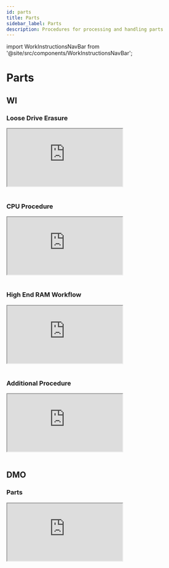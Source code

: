 ```yaml
---
id: parts
title: Parts
sidebar_label: Parts
description: Procedures for processing and handling parts
---
```

import WorkInstructionsNavBar from '@site/src/components/WorkInstructionsNavBar';

<WorkInstructionsNavBar />

# Parts

## WI

### Loose Drive Erasure
<iframe 
  src="https://docs.google.com/document/d/1zkyYae-pu-9GcP_DrmVOd2AACaCGOsPXSW9MH4acC5I/preview"
  style={{width: '100%', height: '800px', border: 'none'}}
></iframe>

<br />
<br />

### CPU Procedure
<iframe 
  src="https://docs.google.com/document/d/e/2PACX-1vQtIgwU7Oih-7CYHYZNwRhe9A1q9LuKZTNrdS2ekFnlXcnefTJ0gPt_x1xXi3b58pSgj5Z4enmv2qwH/pub?embedded=true"
  style={{width: '100%', height: '800px', border: 'none'}}
></iframe>

<br />
<br />

### High End RAM Workflow
<iframe src="https://docs.google.com/document/d/e/2PACX-1vRA2p-mbLuZOhGnp_hMiyDV3hvrYiHc1xVsLst0A3vRMQYbdIBN8UlfZCfnv6dCLtlbRYtprXgoRCT9/pub?embedded=true" style={{width: '100%', height: '800px', border: 'none'}}></iframe>

<br />
<br />

### Additional Procedure
<iframe src="https://docs.google.com/document/d/e/2PACX-1vR0JAbP3pr6zjgsOGbUsY5DRxNf8G2e9CwCwjj98QlxbasREbcNAS4HnjWJn5tGuUUkUlfuFuwO1zn1/pub?embedded=true" style={{width: '100%', height: '800px', border: 'none'}}></iframe>

<br />
<br />

## DMO

### Parts
<iframe src="https://docs.google.com/document/d/e/2PACX-1vScQ9WxHBsYoaMQDrgdo4WjV6dMhmw0u5Q2D6nqj2-gtIq8yfcL7x0CYEYXoJWuD_Y64y7bY6bQhtl9/pub?embedded=true" style={{width: '100%', height: '800px', border: 'none'}}></iframe>

